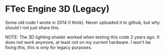 # FTec Engine 3D (Legacy)

Some old code I wrote in 2014 (I think). Never uploaded it to github, but why should I not just share this.

NOTE: The 3D lighting shader worked when testing this code 2 years ago. It does not work anymore, at least not on my current hardware. I won't be fixing this, this is only for legacy purposes.
